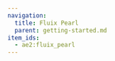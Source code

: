 ```yaml
---
navigation:
  title: Fluix Pearl
  parent: getting-started.md
item_ids:
  - ae2:fluix_pearl
---
```


<RecipeFor id="fluix_pearl" />
